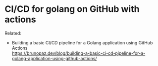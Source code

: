 # CI/CD for golang on GitHub with actions

Related:

* Building a basic CI/CD pipeline for a Golang application using GitHub Actions  
  <https://brunopaz.dev/blog/building-a-basic-ci-cd-pipeline-for-a-golang-application-using-github-actions/>
